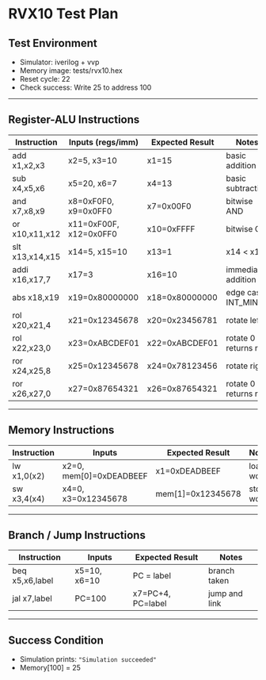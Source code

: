 # RVX10 Test Plan

## Test Environment
- Simulator: iverilog + vvp
- Memory image: tests/rvx10.hex
- Reset cycle: 22
- Check success: Write 25 to address 100

---

## Register-ALU Instructions

| Instruction | Inputs (regs/imm) | Expected Result | Notes |
|------------|-----------------|----------------|------|
| add x1,x2,x3 | x2=5, x3=10 | x1=15 | basic addition |
| sub x4,x5,x6 | x5=20, x6=7 | x4=13 | basic subtraction |
| and x7,x8,x9 | x8=0xF0F0, x9=0x0FF0 | x7=0x00F0 | bitwise AND |
| or x10,x11,x12 | x11=0xF00F, x12=0x0FF0 | x10=0xFFFF | bitwise OR |
| slt x13,x14,x15 | x14=5, x15=10 | x13=1 | x14 < x15 |
| addi x16,x17,7 | x17=3 | x16=10 | immediate addition |
| abs x18,x19 | x19=0x80000000 | x18=0x80000000 | edge case: INT_MIN |
| rol x20,x21,4 | x21=0x12345678 | x20=0x23456781 | rotate left |
| rol x22,x23,0 | x23=0xABCDEF01 | x22=0xABCDEF01 | rotate 0 returns rs1 |
| ror x24,x25,8 | x25=0x12345678 | x24=0x78123456 | rotate right |
| ror x26,x27,0 | x27=0x87654321 | x26=0x87654321 | rotate 0 returns rs1 |

---

## Memory Instructions

| Instruction | Inputs | Expected Result | Notes |
|------------|--------|----------------|------|
| lw x1,0(x2) | x2=0, mem[0]=0xDEADBEEF | x1=0xDEADBEEF | load word |
| sw x3,4(x4) | x4=0, x3=0x12345678 | mem[1]=0x12345678 | store word |

---

## Branch / Jump Instructions

| Instruction | Inputs | Expected Result | Notes |
|------------|--------|----------------|------|
| beq x5,x6,label | x5=10, x6=10 | PC = label | branch taken |
| jal x7,label | PC=100 | x7=PC+4, PC=label | jump and link |

---

## Success Condition

- Simulation prints: `"Simulation succeeded"`  
- Memory[100] = 25  

